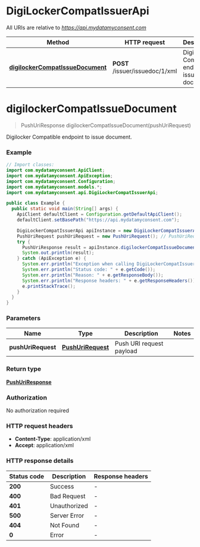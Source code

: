 # DigiLockerCompatIssuerApi

All URIs are relative to *https://api.mydatamyconsent.com*

Method | HTTP request | Description
------------- | ------------- | -------------
[**digilockerCompatIssueDocument**](DigiLockerCompatIssuerApi.md#digilockerCompatIssueDocument) | **POST** /issuer/issuedoc/1/xml | Digilocker Compatible endpoint to issue document.


<a name="digilockerCompatIssueDocument"></a>
# **digilockerCompatIssueDocument**
> PushUriResponse digilockerCompatIssueDocument(pushUriRequest)

Digilocker Compatible endpoint to issue document.

### Example
```java
// Import classes:
import com.mydatamyconsent.ApiClient;
import com.mydatamyconsent.ApiException;
import com.mydatamyconsent.Configuration;
import com.mydatamyconsent.models.*;
import com.mydatamyconsent.api.DigiLockerCompatIssuerApi;

public class Example {
  public static void main(String[] args) {
    ApiClient defaultClient = Configuration.getDefaultApiClient();
    defaultClient.setBasePath("https://api.mydatamyconsent.com");

    DigiLockerCompatIssuerApi apiInstance = new DigiLockerCompatIssuerApi(defaultClient);
    PushUriRequest pushUriRequest = new PushUriRequest(); // PushUriRequest | Push URI request payload
    try {
      PushUriResponse result = apiInstance.digilockerCompatIssueDocument(pushUriRequest);
      System.out.println(result);
    } catch (ApiException e) {
      System.err.println("Exception when calling DigiLockerCompatIssuerApi#digilockerCompatIssueDocument");
      System.err.println("Status code: " + e.getCode());
      System.err.println("Reason: " + e.getResponseBody());
      System.err.println("Response headers: " + e.getResponseHeaders());
      e.printStackTrace();
    }
  }
}
```

### Parameters

Name | Type | Description  | Notes
------------- | ------------- | ------------- | -------------
 **pushUriRequest** | [**PushUriRequest**](PushUriRequest.md)| Push URI request payload |

### Return type

[**PushUriResponse**](PushUriResponse.md)

### Authorization

No authorization required

### HTTP request headers

 - **Content-Type**: application/xml
 - **Accept**: application/xml

### HTTP response details
| Status code | Description | Response headers |
|-------------|-------------|------------------|
**200** | Success |  -  |
**400** | Bad Request |  -  |
**401** | Unauthorized |  -  |
**500** | Server Error |  -  |
**404** | Not Found |  -  |
**0** | Error |  -  |


